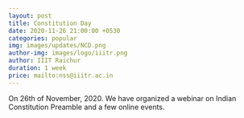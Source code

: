 ```yaml
---
layout: post
title: Constitution Day
date: 2020-11-26 21:00:00 +0530
categories: popular
img: images/updates/NCD.png
author-img: images/logo/iiitr.png
author: IIIT Raichur
duration: 1 week
price: mailto:nss@iiitr.ac.in
---
```

On 26th of November, 2020. We have organized a webinar on Indian Constitution Preamble
and a few online events.
